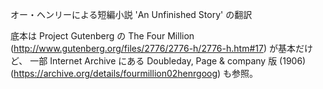 オー・ヘンリーによる短編小説 'An Unfinished Story' の翻訳

底本は Project Gutenberg の The Four Million (http://www.gutenberg.org/files/2776/2776-h/2776-h.htm#17) が基本だけど、
一部 Internet Archive にある Doubleday, Page & company 版 (1906) (https://archive.org/details/fourmillion02henrgoog) も参照。
